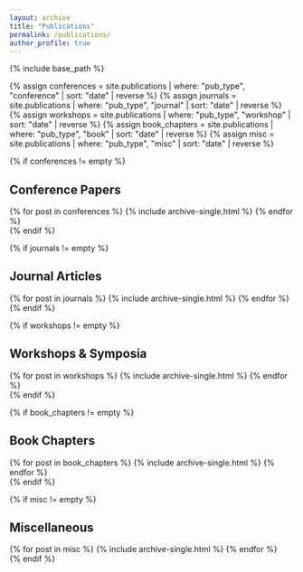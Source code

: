 ```yaml
---
layout: archive
title: "Publications"
permalink: /publications/
author_profile: true
---
```


{% include base_path %}

{% assign conferences = site.publications | where: "pub_type", "conference" | sort: "date" | reverse %}
{% assign journals = site.publications | where: "pub_type", "journal" | sort: "date" | reverse %}
{% assign workshops = site.publications | where: "pub_type", "workshop" | sort: "date" | reverse %}
{% assign book_chapters = site.publications | where: "pub_type", "book" | sort: "date" | reverse %}
{% assign misc = site.publications | where: "pub_type", "misc" | sort: "date" | reverse %}

{% if conferences != empty %}
<div class="pub-section pub-section--conference">
  <h2 class="pub-section__heading">Conference Papers</h2>
  {% for post in conferences %}
    {% include archive-single.html %}
  {% endfor %}
</div>
{% endif %}

{% if journals != empty %}
<div class="pub-section pub-section--journal">
  <h2 class="pub-section__heading">Journal Articles</h2>
  {% for post in journals %}
    {% include archive-single.html %}
  {% endfor %}
</div>
{% endif %}

{% if workshops != empty %}
<div class="pub-section pub-section--workshop">
  <h2 class="pub-section__heading">Workshops &amp; Symposia</h2>
  {% for post in workshops %}
    {% include archive-single.html %}
  {% endfor %}
</div>
{% endif %}

{% if book_chapters != empty %}
<div class="pub-section pub-section--book">
  <h2 class="pub-section__heading">Book Chapters</h2>
  {% for post in book_chapters %}
    {% include archive-single.html %}
  {% endfor %}
</div>
{% endif %}

{% if misc != empty %}
<div class="pub-section pub-section--misc">
  <h2 class="pub-section__heading">Miscellaneous</h2>
  {% for post in misc %}
    {% include archive-single.html %}
  {% endfor %}
</div>
{% endif %}
